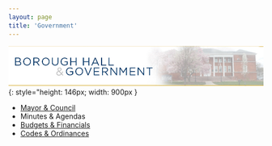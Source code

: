```yaml
---
layout: page
title: 'Government'
---
```


<style>
.page-content ul {
  font-size: 150%;
  line-height: 2;
}
</style>

![Borough Hall & Government](borough-hall-govt.jpg)
{: style="height: 146px; width: 900px }

* [Mayor & Council](mayor-council/)
* Minutes & Agendas
* [Budgets & Financials](/departments/finance/budgets-financials/)
* [Codes & Ordinances](/borough-codes-ordinances/)
